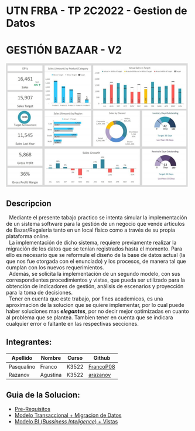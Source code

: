 # UTN FRBA - TP 2C2022 - Gestion de Datos 
# **GESTIÓN BAZAAR - V2** 

![Imagen-TP](/Imagenes/Enunciado.png)

## **Descripcion**
&nbsp;&nbsp;Mediante el presente tabajo practico se intenta simular la implementación de un 
sistema software para la gestión de un negocio que vende artículos de Bazar/Regalería 
tanto en un local físico como a través de su propia plataforma online.<br> 
&nbsp;&nbsp;La implementación de dicho sistema, requiere previamente realizar la migración de 
los datos que se tenían registrados hasta el momento. Para ello es necesario que se 
reformule el diseño de la base de datos actual (la que nos fue otorgada con el enunciado) 
y los procesos, de manera tal que cumplan con los nuevos requerimientos.<br> 
&nbsp;&nbsp;Además, se solicita la implementación de un segundo modelo, con sus 
correspondientes procedimientos y vistas, que pueda ser utilizado para la obtención de 
indicadores de gestión, análisis de escenarios y proyección para la toma de decisiones.<br> 
&nbsp;&nbsp;Tener en cuenta que este trabajo, por fines academicos, es una aproximacion de la solucion 
que se quiere implementar, por lo cual puede haber soluciones mas ***elegantes***, por no decir mejor optimizadas
en cuanto al problema que se plantea. Tambien tener en cuenta que se indicara cualquier error o faltante en las 
respectivas secciones.<br>

## **Integrantes:**

| Apellido | Nombre | Curso | Github |
| -------- | -------- | -------- | -------- |
| Pasqualino | Franco | K3522 | [FrancoP08](https://github.com/FrancoP08) |
| Razanov | Agustina | K3522 | [arazanov](https://github.com/arazanov) |

## **Guia de la Solucion:**
  * [Pre-Requisitos](/TP%20-%20Gesti%C3%B3n%20Bazaar/Descripcion.md)
  * [Modelo Transaccional + Migracion de Datos](/Segunda%20Entrega/Descripcion_MT.md)
  * [Modelo BI (*Bussiness Inteligence*) + Vistas](/Segunda%20Entrega/Descripcion_BI.md)
